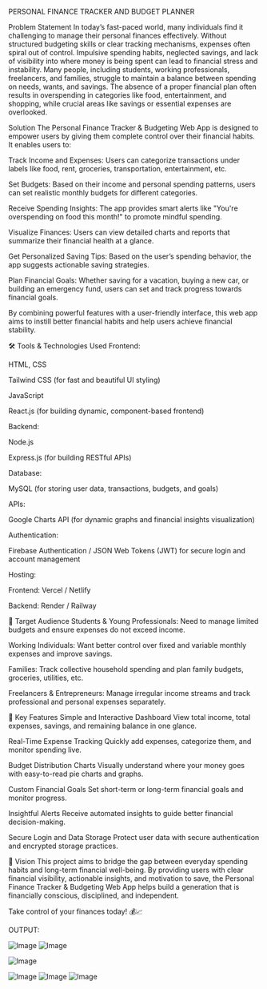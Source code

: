 PERSONAL FINANCE TRACKER AND BUDGET PLANNER





Problem Statement
In today’s fast-paced world, many individuals find it challenging to manage their personal finances effectively. Without structured budgeting skills or clear tracking mechanisms, expenses often spiral out of control. Impulsive spending habits, neglected savings, and lack of visibility into where money is being spent can lead to financial stress and instability. Many people, including students, working professionals, freelancers, and families, struggle to maintain a balance between spending on needs, wants, and savings. The absence of a proper financial plan often results in overspending in categories like food, entertainment, and shopping, while crucial areas like savings or essential expenses are overlooked.

Solution
The Personal Finance Tracker & Budgeting Web App is designed to empower users by giving them complete control over their financial habits. It enables users to:

Track Income and Expenses: Users can categorize transactions under labels like food, rent, groceries, transportation, entertainment, etc.

Set Budgets: Based on their income and personal spending patterns, users can set realistic monthly budgets for different categories.

Receive Spending Insights: The app provides smart alerts like "You're overspending on food this month!" to promote mindful spending.

Visualize Finances: Users can view detailed charts and reports that summarize their financial health at a glance.

Get Personalized Saving Tips: Based on the user’s spending behavior, the app suggests actionable saving strategies.

Plan Financial Goals: Whether saving for a vacation, buying a new car, or building an emergency fund, users can set and track progress towards financial goals.

By combining powerful features with a user-friendly interface, this web app aims to instill better financial habits and help users achieve financial stability.

🛠 Tools & Technologies Used
Frontend:

HTML, CSS

Tailwind CSS (for fast and beautiful UI styling)

JavaScript

React.js (for building dynamic, component-based frontend)

Backend:

Node.js

Express.js (for building RESTful APIs)

Database:

MySQL (for storing user data, transactions, budgets, and goals)

APIs:

Google Charts API (for dynamic graphs and financial insights visualization)

Authentication:

Firebase Authentication / JSON Web Tokens (JWT) for secure login and account management

Hosting:

Frontend: Vercel / Netlify

Backend: Render / Railway

🎯 Target Audience
Students & Young Professionals:
Need to manage limited budgets and ensure expenses do not exceed income.

Working Individuals:
Want better control over fixed and variable monthly expenses and improve savings.

Families:
Track collective household spending and plan family budgets, groceries, utilities, etc.

Freelancers & Entrepreneurs:
Manage irregular income streams and track professional and personal expenses separately.

🚀 Key Features
Simple and Interactive Dashboard
View total income, total expenses, savings, and remaining balance in one glance.

Real-Time Expense Tracking
Quickly add expenses, categorize them, and monitor spending live.

Budget Distribution Charts
Visually understand where your money goes with easy-to-read pie charts and graphs.

Custom Financial Goals
Set short-term or long-term financial goals and monitor progress.

Insightful Alerts
Receive automated insights to guide better financial decision-making.

Secure Login and Data Storage
Protect user data with secure authentication and encrypted storage practices.

🌟 Vision
This project aims to bridge the gap between everyday spending habits and long-term financial well-being. By providing users with clear financial visibility, actionable insights, and motivation to save, the Personal Finance Tracker & Budgeting Web App helps build a generation that is financially conscious, disciplined, and independent.

Take control of your finances today! 💰📈

OUTPUT:

![Image](https://github.com/user-attachments/assets/5f250e2a-4e63-4666-9a9c-ec0d95b4e24e)
![Image](https://github.com/user-attachments/assets/4ec4280f-ed22-47e8-a809-2c6338a3f7ff)

![Image](https://github.com/user-attachments/assets/edf75913-fb37-418c-a30f-09c39c0e83ff)

![Image](https://github.com/user-attachments/assets/03dd2d20-da40-4def-b258-2daeb5d8726d)
![Image](https://github.com/user-attachments/assets/18f134d2-241c-4408-8e17-103242261bcf)
![Image](https://github.com/user-attachments/assets/ed16031e-d3b7-41bd-956d-a20b66d8c7b2)
